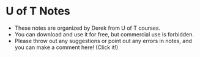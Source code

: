 # U of T Notes
- These notes are organized by Derek from U of T courses.
- You can download and use it for free, but commercial use is forbidden.
- Please throw out any suggestions or point out any errors in notes, and you can make a comment <a herf="https://derek-blog.com/about/">here</a>! (Click it!)
